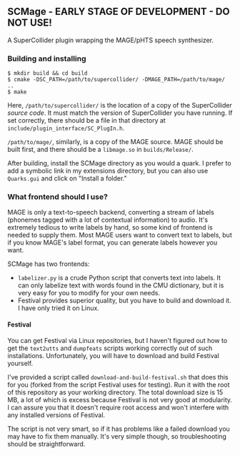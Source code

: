 ## SCMage - EARLY STAGE OF DEVELOPMENT - DO NOT USE! ##

A SuperCollider plugin wrapping the MAGE/pHTS speech synthesizer.

### Building and installing ###

    $ mkdir build && cd build
    $ cmake -DSC_PATH=/path/to/supercollider/ -DMAGE_PATH=/path/to/mage/ ..
    $ make

Here, `/path/to/supercollider/` is the location of a copy of the SuperCollider *source code*. It must match the version of SuperCollider you have running. If set correctly, there should be a file in that directory at `include/plugin_interface/SC_PlugIn.h`.

`/path/to/mage/`, similarly, is a copy of the MAGE source. MAGE should be built first, and there should be a `libmage.so` in `builds/Release/`.

After building, install the SCMage directory as you would a quark. I prefer to add a symbolic link in my extensions directory, but you can also use `Quarks.gui` and click on "Install a folder."

### What frontend should I use? ###

MAGE is only a text-to-speech backend, converting a stream of labels (phonemes tagged with a lot of contextual information) to audio. It's extremely tedious to write labels by hand, so some kind of frontend is needed to supply them. Most MAGE users want to convert text to labels, but if you know MAGE's label format, you can generate labels however you want.

SCMage has two frontends:

- `labelizer.py` is a crude Python script that converts text into labels. It can only labelize text with words found in the CMU dictionary, but it is very easy for you to modify for your own needs.
- Festival provides superior quality, but you have to build and download it. I have only tried it on Linux.

#### Festival ####

You can get Festival via Linux repositories, but I haven't figured out how to get the `text2utts` and `dumpfeats` scripts working correctly out of such installations. Unfortunately, you will have to download and build Festival yourself.

I've provided a script called `download-and-build-festival.sh` that does this for you (forked from the script Festival uses for testing). Run it with the root of this repository as your working directory. The total download size is 15 MB, a lot of which is excess because Festival is not very good at modularity. I can assure you that it doesn't require root access and won't interfere with any installed versions of Festival.

The script is not very smart, so if it has problems like a failed download you may have to fix them manually. It's very simple though, so troubleshooting should be straightforward.

